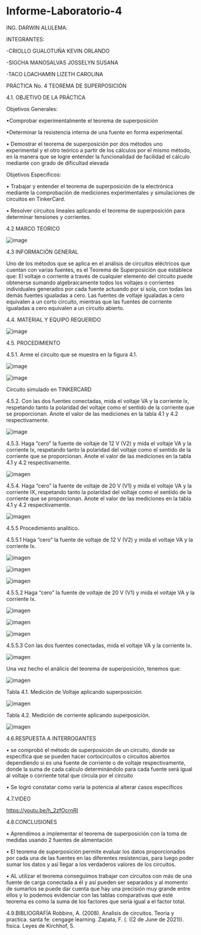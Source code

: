 # Informe-Laboratorio-4

ING. DARWIN ALULEMA.

INTEGRANTES:

-CRIOLLO GUALOTUÑA KEVIN ORLANDO

-SIGCHA MANOSALVAS JOSSELYN SUSANA

-TACO LOACHAMIN LIZETH CAROLINA

PRÁCTICA No. 4 TEOREMA DE SUPERPOSICIÓN

4.1. OBJETIVO DE LA PRÁCTICA

Objetivos Generales:

•Comprobar experimentalmente el teorema de superposición

•Determinar la resistencia interna de una fuente en forma experimental. 

•	Demostrar el teorema de superposición por dos métodos uno experimental y el otro teórico a partir 
de los cálculos por el mismo método, en la manera que se logre entender la funcionalidad de facilidad 
el cálculo mediante con grado de dificultad elevada

Objetivos Específicos:

•	Trabajar y entender el teorema de superposición de la electrónica mediante la comprobación de mediciones
experimentales y simulaciones de circuitos en TinkerCard.

•	Resolver circuitos lineales aplicando el teorema de superposición para determinar tensiones y corrientes.

4.2 MARCO TEORICO

![image](https://user-images.githubusercontent.com/85263529/125878219-db5c0c9c-7429-477c-bba2-55f6c9a066a4.png)


4.3 INFORMACIÓN GENERAL

Uno de los métodos que se aplica en el análisis de circuitos eléctricos que cuentan
con varias fuentes, es el Teorema de Superposición que establece que:
El voltaje o corriente a través de cualquier elemento del circuito puede obtenerse
sumando algebraicamente todos los voltajes o corrientes individuales generados por
cada fuente actuando por sí sola, con todas las demás fuentes igualadas a cero.
Las fuentes de voltaje igualadas a cero equivalen a un corto circuito, mientras que
las fuentes de corriente igualadas a cero equivalen a un circuito abierto.

4.4. MATERIAL Y EQUIPO REQUERIDO

![image](https://user-images.githubusercontent.com/85263529/125874842-0c1ca694-a4c7-457f-91b2-ae17953f032b.png)

4.5. PROCEDIMIENTO

4.5.1. Arme el circuito que se muestra en la figura 4.1.

![image](https://user-images.githubusercontent.com/85263529/125874908-0d3cc0b8-6f2a-40b1-a65e-c0f8eab332e6.png)

![image](https://user-images.githubusercontent.com/85263529/125884389-5f5d17d5-6729-43e1-9a0e-6fd0b71f31a9.png)

 Circuito simulado en TINKERCARD

4.5.2. Con las dos fuentes conectadas, mida el voltaje VA y la corriente Ix, respetando
tanto la polaridad del voltaje como el sentido de la corriente que se proporcionan. Anote
el valor de las mediciones en la tabla 4.1 y 4.2 respectivamente.


![image](https://user-images.githubusercontent.com/85263529/125884285-7695cef8-5bad-4743-a616-6ca59b1a23bb.png)

4.5.3. Haga “cero” la fuente de voltaje de 12 V (V2) y mida el voltaje VA y la corriente
Ix, respetando tanto la polaridad del voltaje como el sentido de la corriente que se
proporcionan. Anote el valor de las mediciones en la tabla 4.1 y 4.2 respectivamente.

![imagen](https://user-images.githubusercontent.com/85263529/125997434-f54cdcd2-9fb8-4ca6-a5c4-aea006db7233.png)


4.5.4. Haga “cero” la fuente de voltaje de 20 V (V1) y mida el voltaje VA y la corriente
IX, respetando tanto la polaridad del voltaje como el sentido de la corriente que se
proporcionan. Anote el valor de las mediciones en la tabla 4.1 y 4.2 respectivamente.

![imagen](https://user-images.githubusercontent.com/85263529/125996129-52d0fa42-d786-4b89-93f5-caa8fab7c1bf.png)


4.5.5 Procedimiento analitico.

4.5.5.1 Haga “cero” la fuente de voltaje de 12 V (V2) y mida el voltaje VA y la corriente
Ix.

![imagen](https://user-images.githubusercontent.com/85263529/125994036-760361cd-aa62-4cfd-bd70-fea786d150cf.png)

![imagen](https://user-images.githubusercontent.com/85263529/125994082-490b11b3-1884-454e-b350-0334e97d1165.png)

![imagen](https://user-images.githubusercontent.com/85263529/125994196-3b1f9026-6237-4bef-9e1a-f0c3c50b4144.png)


4.5.5.2 Haga “cero” la fuente de voltaje de 20 V (V1) y mida el voltaje VA y la corriente
Ix.

![imagen](https://user-images.githubusercontent.com/85263529/125994262-14d950bd-2a51-44f6-9eb6-498c26ea8e0a.png)

![imagen](https://user-images.githubusercontent.com/85263529/125994404-70105a60-978e-4824-88fe-8d2e73797046.png)

![imagen](https://user-images.githubusercontent.com/85263529/125994467-dd71f6d7-417e-4d95-9671-64d202287997.png)


4.5.5.3 Con las dos fuentes conectadas, mida el voltaje VA y la corriente Ix.

![imagen](https://user-images.githubusercontent.com/85263529/125902906-37baa2c1-dc86-4410-92d9-241b5cef4abd.png)

Una vez hecho el análicis del teorema de superposición, tenemos que:

![imagen](https://user-images.githubusercontent.com/85263529/125994603-9e867503-36ee-4abd-9a0b-625d92e3aaef.png)

Tabla 4.1. Medición de Voltaje aplicando superposición.

![imagen](https://user-images.githubusercontent.com/85263529/125994661-9a358c62-ab39-4522-b503-89c5fb4b7c56.png)


Tabla 4.2. Medición de corriente aplicando superposición.

![imagen](https://user-images.githubusercontent.com/85263529/125994687-abcb73b2-c72a-4ed6-873b-3bc0fe5d40ce.png)


4.6.RESPUESTA A INTERROGANTES

•	se comprobó el método de superposición de un circuito, donde se especifica que se pueden hacer 
cortocircuitos o circuitos abiertos dependiendo si es una fuente de corriente o de voltaje respectivamente,
donde la suma de cada calculo determinándolo para cada fuente será igual al voltaje o corriente total
que circula por el circuito

•	Se logró constatar como varia la potencia al alterar casos específicos 

4.7.VIDEO

https://youtu.be/h_2zfOcrnRI



4.8.CONCLUSIONES

•	Aprendimos a implementar el teorema de superposición con la toma de medidas usando 2 fuentes de alimentación

•	El teorema de superposición permite evaluar los datos proporcionados por cada una de las fuentes en las
diferentes resistencias, para luego poder sumar los datos y así llegar a los verdaderos valores de los circuitos.

•	AL utilizar el teorema conseguimos trabajar con circuitos con más de una fuente de carga conectada a él y así
pueden ser separados y al momento de sumarlos se puede dar cuenta que hay una precisión muy grande entre ellos y 
lo podemos evidenciar con las tablas comparativas que este teorema es como la suma de los factores que seria
igual a el factor total.

4.9.BIBLIOGRAFÍA
Robbins, A. (2008). Analisis de circuitos. Teoria y practica. santa fe: cengage learning. Zapata, F. (. ((2 de June de 2021)). fisica. Leyes de Kirchhof, 5.

